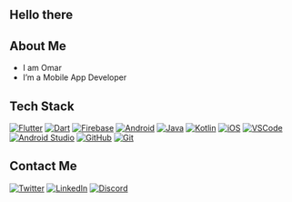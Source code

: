 ## Hello there 
  
## About Me 
-  I am Omar
-  I’m a Mobile App Developer 

## Tech Stack 
[![Flutter](https://img.shields.io/badge/Flutter-02569B?style=for-the-badge&logo=flutter&logoColor=white)](https://flutter.dev/)
[![Dart](https://img.shields.io/badge/Dart-0175C2?style=for-the-badge&logo=dart&logoColor=white)](https://dart.dev/)
[![Firebase](https://img.shields.io/badge/Firebase-FFCA28?style=for-the-badge&logo=firebase&logoColor=black)](https://firebase.google.com/)
[![Android](https://img.shields.io/badge/Android-3DDC84?style=for-the-badge&logo=android&logoColor=white)](https://www.android.com/)
[![Java](https://img.shields.io/badge/Java-007396?style=for-the-badge&logo=java&logoColor=white)](https://www.java.com/)
[![Kotlin](https://img.shields.io/badge/Kotlin-7F52FF?style=for-the-badge&logo=kotlin&logoColor=white)](https://kotlinlang.org/)
[![iOS](https://img.shields.io/badge/iOS-000000?style=for-the-badge&logo=ios&logoColor=white)](https://www.apple.com/eg/ios/ios-16/)
[![VSCode](https://img.shields.io/badge/Visual_Studio_Code-007ACC?style=for-the-badge&logo=visual-studio-code&logoColor=white)](https://code.visualstudio.com/)
[![Android Studio](https://img.shields.io/badge/Android%20Studio-green?style=for-the-badge&logo=android&logoColor=white)](https://developer.android.com/studio)
[![GitHub](https://img.shields.io/badge/GitHub-100000?style=for-the-badge&logo=github&logoColor=white)](https://github.com/)
[![Git](https://img.shields.io/badge/git-%23F05033.svg?style=for-the-badge&logo=git&logoColor=white)](https://git-scm.com/)


## Contact Me
[![Twitter](https://img.shields.io/badge/Twitter-1DA1F2?style=for-the-badge&logo=twitter&logoColor=white)](https://twitter.com/Omar27825192348)
[![LinkedIn](https://img.shields.io/badge/LinkedIn-0077B5?style=for-the-badge&logo=linkedin&logoColor=white)](https://www.linkedin.com/in/omar-essam-39678227b/)
[![Discord](https://img.shields.io/badge/Discord-7289DA?style=for-the-badge&logo=discord&logoColor=white)](https://discord.gg/Dv3u2ZrfwX)

